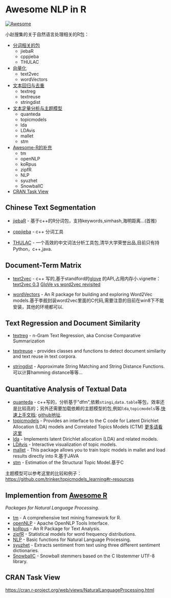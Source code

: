 # Awesome NLP in R

[![Awesome](https://cdn.rawgit.com/sindresorhus/awesome/d7305f38d29fed78fa85652e3a63e154dd8e8829/media/badge.svg)](https://github.com/sindresorhus/awesome)

小赵搜集的关于自然语言处理相关的R包：

  - [分词相关的包](#chinese-text-segmentation)
    - jiebaR
    - cppjieba
    - THULAC
  - [向量化](#document-term-matrix)
    - text2vec
    - wordVectors
  - [文本回归与去重](#text-regression-and-document-similarity)
    - textreg
    - textreuse
    - stringdist
  - [文本定量分析与主题模型](#quantitative-analysis-of-textual-data)
    - quanteda
    - topicmodels
    - lda
    - LDAvis
    - mallet
    - stm
  - [Awesome-R的补充](#implemention-from-awesome-r)
    - tm
    - openNLP
    - koRpus
    - zipfR
    - NLP
    - syuzhet
    - SnowballC
  - [CRAN Task View](#cran-task-view)

## Chinese Text Segmentation

* [jiebaR](https://github.com/qinwf/jiebaR) - 基于c++的R分词包，支持keywords,simhash,海明距离...(首推)

* [cppjieba](https://github.com/yanyiwu/cppjieba) - c++ 分词工具

* [THULAC](http://thulac.thunlp.org/) - 一个高效的中文词法分析工具包,清华大学荣誉出品,目前只有持Python，c++,java.

## Document-Term Matrix

* [text2vec](https://cran.r-project.org/web/packages/text2vec/vignettes/text-vectorization.html) - c++ 写的,基于standford的[glove](http://www-nlp.stanford.edu/projects/glove/) 的API,占用内存小.vignette：[text2vec 0.3](http://dsnotes.com/articles/text2vec-0-3) [GloVe vs word2vec revisited](http://dsnotes.com/articles/glove-enwiki)

* [wordVectors](https://github.com/bmschmidt/wordVectors) - An R package for building and exploring Word2Vec models.基于李舰封装word2vec里面的C代码,需要注意的目前在win8下不能安装，其他的环境都可以.

## Text Regression and Document Similarity

* [textreg](https://cran.r-project.org/web/packages/textreg/) -  n-Gram Text Regression, aka Concise Comparative Summarization

* [textreuse](https://cran.r-project.org/web/packages/textreuse/vignettes/textreuse-introduction.html) - provides classes and functions to detect document similarity and text reuse in text corpora.
* [stringdist](https://cran.r-project.org/web/packages/stringdist/) - Approximate String Matching and String Distance Functions.可以计算hamming distance等等...

## Quantitative Analysis of Textual Data

* [quanteda](https://cran.r-project.org/web/packages/quanteda/vignettes/quickstart.html) - c++写的，分析基于"dfm",依赖`stingi`,`data.table`等包，效率还是比较高的；另外还需要加载依赖的主题模型的包,例如`lda`,`topicmodels`等.[快速上手文档](http://kbenoit.github.io/quanteda/intro/overview.html);  [github地址](https://github.com/kbenoit/quanteda).
* [topicmodels](https://cran.r-project.org/web/packages/topicmodels/index.html) - Provides an interface to the C code for Latent Dirichlet Allocation (LDA) models and Correlated Topics Models (CTM) [更多请看这里](https://github.com/trinker/topicmodels_learning)
* [lda](https://cran.r-project.org/web/packages/lda/index.html) - Implements latent Dirichlet allocation (LDA) and related models.
* [LDAvis](https://github.com/cpsievert/LDAvis) - Interactive visualization of topic models.
* [mallet](https://cran.r-project.org/web/packages/mallet/index.html) - This package allows you to train topic models in mallet and load results directly into R.基于JAVA
* [stm](https://cran.r-project.org/web/packages/stm/) - Estimation of the Structural Topic Model.基于C

主题模型可以参考这里的比较和例子：<https://github.com/trinker/topicmodels_learning#r-resources>

##  Implemention from [Awesome R](https://github.com/qinwf/awesome-R/blob/master/README.md#natural-language-processing) 
*Packages for Natural Language Processing.* 
* [tm](http://cran.r-project.org/web/packages/tm/index.html) - A comprehensive text mining framework for R.
* [openNLP](http://cran.r-project.org/web/packages/openNLP/index.html) - Apache OpenNLP Tools Interface.
* [koRpus](http://cran.r-project.org/web/packages/koRpus/index.html) - An R Package for Text Analysis.
* [zipfR](http://cran.r-project.org/web/packages/zipfR/index.html) - Statistical models for word frequency distributions.
* [NLP](http://cran.r-project.org/web/packages/NLP/index.html) - Basic functions for Natural Language Processing.
* [syuzhet](https://cran.r-project.org/web/packages/syuzhet/index.html) - Extracts sentiment from text using three different sentiment dictionaries.
* [SnowballC](https://cran.rstudio.com/web/packages/SnowballC/index.html) - Snowball stemmers based on the C libstemmer UTF-8 library.


## CRAN Task View

<https://cran.r-project.org/web/views/NaturalLanguageProcessing.html>

